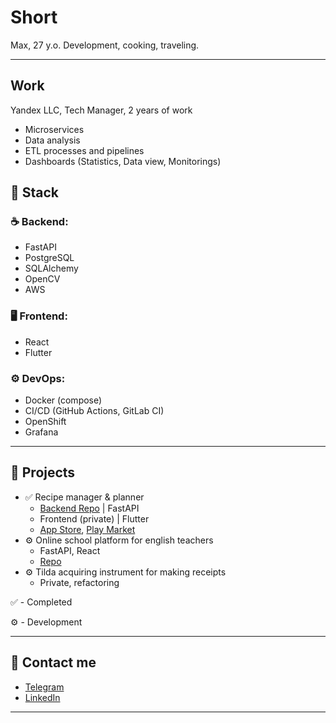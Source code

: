 # Short

Max, 27 y.o. Development, cooking, traveling.

---

## Work
Yandex LLC, Tech Manager, 2 years of work

- Microservices
- Data analysis
- ETL processes and pipelines
- Dashboards (Statistics, Data view, Monitorings)

## 🔧 Stack

### ☕ Backend:
- FastAPI
- PostgreSQL
- SQLAlchemy 
- OpenCV
- AWS

### 🖥 Frontend:
- React
- Flutter

### ⚙ DevOps:
- Docker (compose)
- CI/CD (GitHub Actions, GitLab CI)
- OpenShift
- Grafana

---

## 🔄 Projects

- ✅ Recipe manager & planner
    - [Backend Repo](https://github.com/zubkovmd/nikolife-backend) | FastAPI
    - Frontend (private) | Flutter
    - [App Store](https://apps.apple.com/mk/app/nikolife-%D0%B7%D0%B4%D0%BE%D1%80%D0%BE%D0%B2%D1%8B%D0%B5-%D1%80%D0%B5%D1%86%D0%B5%D0%BF%D1%82%D1%8B/id6444793400), [Play Market](https://play.google.com/store/apps/details?id=nikolife.recipes&hl=ru)
- ⚙️ Online school platform for english teachers
    - FastAPI, React
    - [Repo](https://github.com/speakid/)
- ⚙️ Tilda acquiring instrument for making receipts
    - Private, refactoring

✅ - Completed 

⚙️ - Development

---

## 📢 Contact me

- [Telegram](https://t.me/jjwhsoey)
- [LinkedIn](https://linkedin.com/in/syryx)

---
